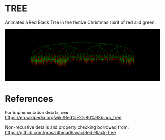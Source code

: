 # TREE

Animates a Red Black Tree in the festive Christmas spirit of red and green.

![](img.png)

# References

For implementation details, see:
    https://en.wikipedia.org/wiki/Red%E2%80%93black_tree

Non-recursive details and property checking borrowed from:
    https://github.com/prasanthmadhavan/Red-Black-Tree
